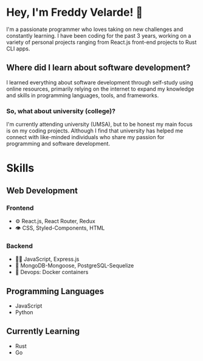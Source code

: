# Hey, I'm Freddy Velarde! 👋

I'm a passionate programmer who loves taking on new challenges and constantly learning. I have been coding for the past 3 years, working on a variety of personal projects ranging from React.js front-end projects to Rust CLI apps.

## Where did I learn about software development?

I learned everything about software development through self-study using online resources, primarily relying on the internet to expand my knowledge and skills in programming languages, tools, and frameworks.

### So, what about university (college)?

I'm currently attending university (UMSA), but to be honest my main focus is on my coding projects. Although I find that university has helped me connect with like-minded individuals who share my passion for programming and software development.

# Skills
## Web Development
### Frontend
- ⚙️ React.js, React Router, Redux
- 👁️ CSS, Styled-Components, HTML
### Backend
- 👨‍💻 JavaScript, Express.js
- 💽 MongoDB-Mongoose, PostgreSQL-Sequelize
-  Devops: Docker containers
## Programming Languages
- JavaScript
- Python


## Currently Learning
- Rust
- Go
